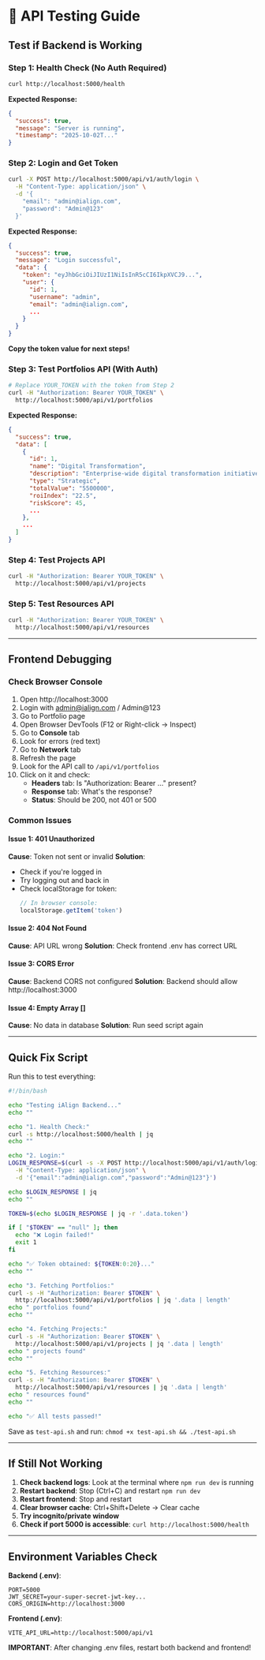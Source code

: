 # 🧪 API Testing Guide

## Test if Backend is Working

### Step 1: Health Check (No Auth Required)
```bash
curl http://localhost:5000/health
```

**Expected Response:**
```json
{
  "success": true,
  "message": "Server is running",
  "timestamp": "2025-10-02T..."
}
```

### Step 2: Login and Get Token
```bash
curl -X POST http://localhost:5000/api/v1/auth/login \
  -H "Content-Type: application/json" \
  -d '{
    "email": "admin@ialign.com",
    "password": "Admin@123"
  }'
```

**Expected Response:**
```json
{
  "success": true,
  "message": "Login successful",
  "data": {
    "token": "eyJhbGciOiJIUzI1NiIsInR5cCI6IkpXVCJ9...",
    "user": {
      "id": 1,
      "username": "admin",
      "email": "admin@ialign.com",
      ...
    }
  }
}
```

**Copy the token value for next steps!**

### Step 3: Test Portfolios API (With Auth)
```bash
# Replace YOUR_TOKEN with the token from Step 2
curl -H "Authorization: Bearer YOUR_TOKEN" \
  http://localhost:5000/api/v1/portfolios
```

**Expected Response:**
```json
{
  "success": true,
  "data": [
    {
      "id": 1,
      "name": "Digital Transformation",
      "description": "Enterprise-wide digital transformation initiatives",
      "type": "Strategic",
      "totalValue": "5500000",
      "roiIndex": "22.5",
      "riskScore": 45,
      ...
    },
    ...
  ]
}
```

### Step 4: Test Projects API
```bash
curl -H "Authorization: Bearer YOUR_TOKEN" \
  http://localhost:5000/api/v1/projects
```

### Step 5: Test Resources API
```bash
curl -H "Authorization: Bearer YOUR_TOKEN" \
  http://localhost:5000/api/v1/resources
```

---

## Frontend Debugging

### Check Browser Console

1. Open http://localhost:3000
2. Login with admin@ialign.com / Admin@123
3. Go to Portfolio page
4. Open Browser DevTools (F12 or Right-click → Inspect)
5. Go to **Console** tab
6. Look for errors (red text)
7. Go to **Network** tab
8. Refresh the page
9. Look for the API call to `/api/v1/portfolios`
10. Click on it and check:
    - **Headers** tab: Is "Authorization: Bearer ..." present?
    - **Response** tab: What's the response?
    - **Status**: Should be 200, not 401 or 500

### Common Issues

#### Issue 1: 401 Unauthorized
**Cause**: Token not sent or invalid
**Solution**:
- Check if you're logged in
- Try logging out and back in
- Check localStorage for token:
  ```javascript
  // In browser console:
  localStorage.getItem('token')
  ```

#### Issue 2: 404 Not Found
**Cause**: API URL wrong
**Solution**: Check frontend .env has correct URL

#### Issue 3: CORS Error
**Cause**: Backend CORS not configured
**Solution**: Backend should allow http://localhost:3000

#### Issue 4: Empty Array []
**Cause**: No data in database
**Solution**: Run seed script again

---

## Quick Fix Script

Run this to test everything:

```bash
#!/bin/bash

echo "Testing iAlign Backend..."
echo ""

echo "1. Health Check:"
curl -s http://localhost:5000/health | jq
echo ""

echo "2. Login:"
LOGIN_RESPONSE=$(curl -s -X POST http://localhost:5000/api/v1/auth/login \
  -H "Content-Type: application/json" \
  -d '{"email":"admin@ialign.com","password":"Admin@123"}')

echo $LOGIN_RESPONSE | jq
echo ""

TOKEN=$(echo $LOGIN_RESPONSE | jq -r '.data.token')

if [ "$TOKEN" == "null" ]; then
  echo "❌ Login failed!"
  exit 1
fi

echo "✅ Token obtained: ${TOKEN:0:20}..."
echo ""

echo "3. Fetching Portfolios:"
curl -s -H "Authorization: Bearer $TOKEN" \
  http://localhost:5000/api/v1/portfolios | jq '.data | length'
echo " portfolios found"
echo ""

echo "4. Fetching Projects:"
curl -s -H "Authorization: Bearer $TOKEN" \
  http://localhost:5000/api/v1/projects | jq '.data | length'
echo " projects found"
echo ""

echo "5. Fetching Resources:"
curl -s -H "Authorization: Bearer $TOKEN" \
  http://localhost:5000/api/v1/resources | jq '.data | length'
echo " resources found"
echo ""

echo "✅ All tests passed!"
```

Save as `test-api.sh` and run: `chmod +x test-api.sh && ./test-api.sh`

---

## If Still Not Working

1. **Check backend logs**: Look at the terminal where `npm run dev` is running
2. **Restart backend**: Stop (Ctrl+C) and restart `npm run dev`
3. **Restart frontend**: Stop and restart
4. **Clear browser cache**: Ctrl+Shift+Delete → Clear cache
5. **Try incognito/private window**
6. **Check if port 5000 is accessible**: `curl http://localhost:5000/health`

---

## Environment Variables Check

**Backend (.env)**:
```env
PORT=5000
JWT_SECRET=your-super-secret-jwt-key...
CORS_ORIGIN=http://localhost:3000
```

**Frontend (.env)**:
```env
VITE_API_URL=http://localhost:5000/api/v1
```

**IMPORTANT**: After changing .env files, restart both backend and frontend!
